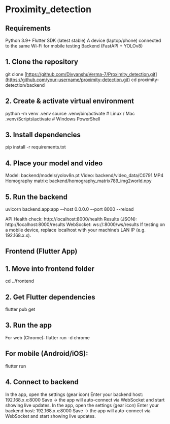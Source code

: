 # Proximity_detection
## Requirements  
Python 3.9+
Flutter SDK (latest stable)
A device (laptop/phone) connected to the same Wi-Fi for mobile testing
Backend (FastAPI + YOLOv8)
## 1. Clone the repository  
git clone [https://github.com/DivyanshuVerma-7/Proximity_detection.git](https://github.com/your-username/proximity-detection.git)
cd proximity-detection/backend

## 2. Create & activate virtual environment  
python -m venv .venv
source .venv/bin/activate    # Linux / Mac
.venv\Scripts\activate      # Windows PowerShell

## 3. Install dependencies  
pip install -r requirements.txt

## 4. Place your model and video  
Model: backend/models/yolov8n.pt
Video: backend/video_data/C0791.MP4
Homography matrix: backend/homography_matrix789_img2world.npy

## 5. Run the backend
uvicorn backend.app:app --host 0.0.0.0 --port 8000 --reload

API Health check: http://localhost:8000/health
Results (JSON): http://localhost:8000/results
WebSocket: ws://<your-ip>:8000/ws/results
If testing on a mobile device, replace localhost with your machine’s LAN IP (e.g. 192.168.x.x).
## Frontend (Flutter App)
## 1. Move into frontend folder
cd ../frontend

## 2. Get Flutter dependencies
flutter pub get

## 3. Run the app
For web (Chrome):
flutter run -d chrome


## For mobile (Android/iOS):
flutter run

## 4. Connect to backend
In the app, open the settings (gear icon)
Enter your backend host: 192.168.x.x:8000
Save → the app will auto-connect via WebSocket and start showing live updates.
In the app, open the settings (gear icon)
Enter your backend host: 192.168.x.x:8000
Save → the app will auto-connect via WebSocket and start showing live updates.
